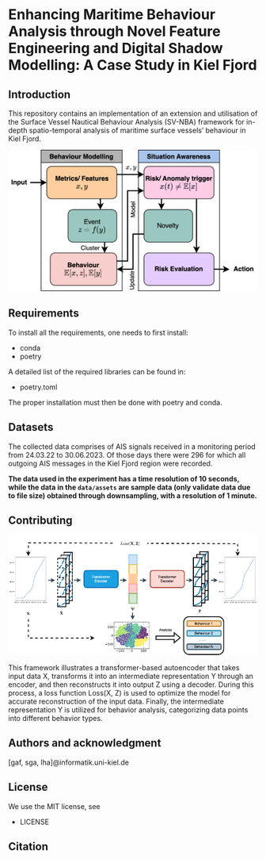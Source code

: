 # Enhancing Maritime Behaviour Analysis through Novel Feature Engineering and Digital Shadow Modelling: A Case Study in Kiel Fjord



## Introduction
This repository contains an implementation of an extension and utilisation of
the Surface Vessel Nautical Behaviour Analysis (SV-NBA) framework for
in-depth spatio-temporal analysis of maritime surface vessels’ behaviour
in Kiel Fjord. 

![Behaviour Definition](images_and_description/behaviour_definition_w.png)

## Requirements
To install all the requirements, one needs to first install:

+ conda
+ poetry

A detailed list of the required libraries can be found in:

+ poetry.toml

The proper installation must then be done with poetry and conda.

## Datasets
The collected data comprises of AIS signals received in a monitoring period from 24.03.22 to 30.06.2023. Of those days there were 296 for which all outgoing AIS messages in the Kiel Fjord region were recorded.

**The data used in the experiment has a time resolution of 10 seconds, while the data in the `data/assets` are sample data (only validate data due to file size) obtained through downsampling, with a resolution of 1 minute.**

## Contributing
![DAE Framework](images_and_description/DAE_framework_new.png)

This framework illustrates a transformer-based autoencoder that takes input data X, transforms it into an intermediate representation Y through an encoder, and then reconstructs it into output Z using a decoder. During this process, a loss function Loss(X, Z) is used to optimize the model for accurate reconstruction of the input data. Finally, the intermediate representation Y is utilized for behavior analysis, categorizing data points into different behavior types.

## Authors and acknowledgment
[gaf, sga, lha]@informatik.uni-kiel.de

## License
We use the MIT license, see

+ LICENSE


## Citation
